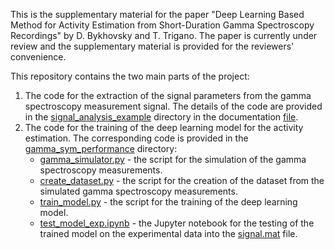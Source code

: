 This is the supplementary material for the paper "Deep Learning Based Method for Activity Estimation from Short-Duration Gamma Spectroscopy Recordings" by D. Bykhovsky and T. Trigano.
The paper is currently under review and the supplementary material is provided for the reviewers' convenience.

This repository contains the two main parts of the project:
1. The code for the extraction of the signal parameters from the gamma spectroscopy measurement signal. The details of the code are provided in the [signal_analysis_example](/signal_analysis_example) directory in the documentation [file](/signal_analysis_example/README.md).
2. The code for the training of the deep learning model for the activity estimation. The corresponding code is provided in the [gamma_sym_performance](/gamma_sym_performance) directory:
   * [gamma_simulator.py](/gamma_sym_performance/gamma_simulator.py) - the script for the simulation of the gamma spectroscopy measurements.
   * [create_dataset.py](/gamma_sym_performance/create_dataset.py) - the script for the creation of the dataset from the simulated gamma spectroscopy measurements.
   * [train_model.py](/gamma_sym_performance/train_model.py) - the script for the training of the deep learning model.
   * [test_model_exp.ipynb](/gamma_sym_performance/test_model_exp.ipynb) - the Jupyter notebook for the testing of the trained model on the experimental data into the [signal.mat](/gamma_sym_performance/signal.mat) file.